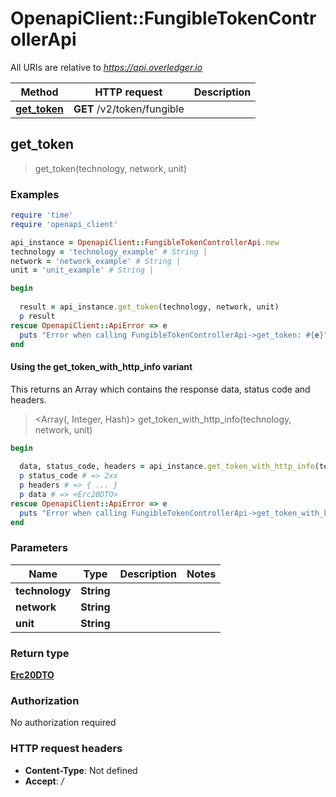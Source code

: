 # OpenapiClient::FungibleTokenControllerApi

All URIs are relative to *https://api.overledger.io*

| Method | HTTP request | Description |
| ------ | ------------ | ----------- |
| [**get_token**](FungibleTokenControllerApi.md#get_token) | **GET** /v2/token/fungible |  |


## get_token

> <Erc20DTO> get_token(technology, network, unit)



### Examples

```ruby
require 'time'
require 'openapi_client'

api_instance = OpenapiClient::FungibleTokenControllerApi.new
technology = 'technology_example' # String | 
network = 'network_example' # String | 
unit = 'unit_example' # String | 

begin
  
  result = api_instance.get_token(technology, network, unit)
  p result
rescue OpenapiClient::ApiError => e
  puts "Error when calling FungibleTokenControllerApi->get_token: #{e}"
end
```

#### Using the get_token_with_http_info variant

This returns an Array which contains the response data, status code and headers.

> <Array(<Erc20DTO>, Integer, Hash)> get_token_with_http_info(technology, network, unit)

```ruby
begin
  
  data, status_code, headers = api_instance.get_token_with_http_info(technology, network, unit)
  p status_code # => 2xx
  p headers # => { ... }
  p data # => <Erc20DTO>
rescue OpenapiClient::ApiError => e
  puts "Error when calling FungibleTokenControllerApi->get_token_with_http_info: #{e}"
end
```

### Parameters

| Name | Type | Description | Notes |
| ---- | ---- | ----------- | ----- |
| **technology** | **String** |  |  |
| **network** | **String** |  |  |
| **unit** | **String** |  |  |

### Return type

[**Erc20DTO**](Erc20DTO.md)

### Authorization

No authorization required

### HTTP request headers

- **Content-Type**: Not defined
- **Accept**: */*

